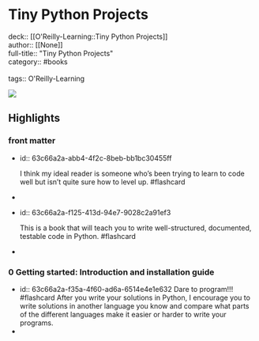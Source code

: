 # Tiny Python Projects

deck:: [[O'Reilly-Learning::Tiny Python Projects]]\
author:: [[None]]\
full-title:: "Tiny Python Projects"\
category:: #books\
\
tags:: O'Reilly-Learning  

![](https://learning.oreilly.com/library/view/tiny-python-projects/9781617297519/ibis_generated_cover_thumbnail.jpg)
## Highlights
### front matter
- id:: 63c66a2a-abb4-4f2c-8beb-bb1bc30455ff
  
  I think my ideal reader is someone who’s been trying to learn to code well but isn’t quite sure how to level up. #flashcard
-
- id:: 63c66a2a-f125-413d-94e7-9028c2a91ef3
  
  This is a book that will teach you to write well-structured, documented, testable code in Python. #flashcard
-
### 0 Getting started: Introduction and installation guide
- id:: 63c66a2a-f35a-4f60-ad6a-6514e4e1e632
   Dare to program!!! #flashcard 
    After you write your solutions in Python, I encourage you to write solutions in another language you know and compare what parts of the different languages make it easier or harder to write your programs.
-